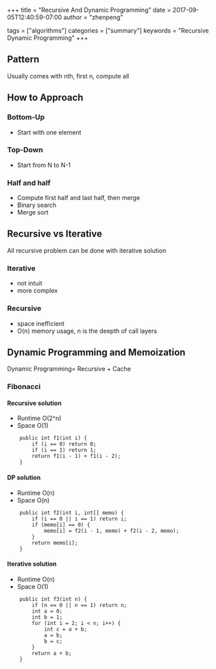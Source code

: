 +++
title = "Recursive And Dynamic Programming"
date = 2017-09-05T12:40:59-07:00
author = "zhenpeng"

tags = ["algorithms"]
categories = ["summary"]
keywords = "Recursive Dynamic Programming"
+++
<!--more-->
## Pattern
Usually comes with nth, first n, compute all

## How to Approach

### Bottom-Up
- Start with one element
### Top-Down
- Start from N to N-1
### Half and half
- Compute first half and last half, then merge
- Binary search
- Merge sort

## Recursive vs Iterative
All recursive problem can be done with iterative solution

### Iterative
- not intuit
- more complex

### Recursive
- space inefficient
- O(n) memory usage, n is the deepth of call layers

## Dynamic Programming and Memoization
Dynamic Programming= Recursive + Cache

### Fibonacci

#### Recursive solution
- Runtime O(2^n)
- Space O(1)

```
    public int f1(int i) {
        if (i == 0) return 0;
        if (i == 1) return 1;
        return f1(i - 1) + f1(i - 2);
    }
```

#### DP solution
- Runtime O(n)
- Space O(n)

```
    public int f2(int i, int[] memo) {
        if (i == 0 || i == 1) return i;
        if (memo[i] == 0) {
            memo[i] = f2(i - 1, memo) + f2(i - 2, memo);
        }
        return memo[i];
    }
```

#### Iterative solution
- Runtime O(n)
- Space O(1)

```
    public int f3(int n) {
        if (n == 0 || n == 1) return n;
        int a = 0;
        int b = 1;
        for (int i = 2; i < n; i++) {
            int c = a + b;
            a = b;
            b = c;
        }
        return a + b;
    }
```